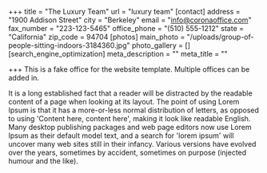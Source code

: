 +++
title = "The Luxury Team"
url = "luxury team"
[contact]
address = "1900 Addison Street"
city = "Berkeley"
email = "info@coronaoffice.com"
fax_number = "223-123-5465"
office_phone = "(510) 555-1212"
state = "California"
zip_code = 94704
[photos]
main_photo = "/uploads/group-of-people-sitting-indoors-3184360.jpg"
photo_gallery = []
[search_engine_optimization]
meta_description = ""
meta_title = ""

+++
This is a fake office for the website template. Multiple offices can be added in.

It is a long established fact that a reader will be distracted by the readable content of a page when looking at its layout. The point of using Lorem Ipsum is that it has a more-or-less normal distribution of letters, as opposed to using 'Content here, content here', making it look like readable English. Many desktop publishing packages and web page editors now use Lorem Ipsum as their default model text, and a search for 'lorem ipsum' will uncover many web sites still in their infancy. Various versions have evolved over the years, sometimes by accident, sometimes on purpose (injected humour and the like).